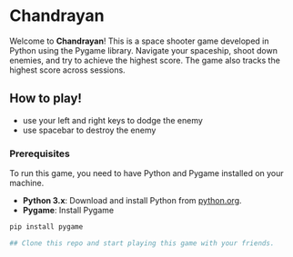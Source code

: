 # Chandrayan

Welcome to **Chandrayan**! This is a space shooter game developed in Python using the Pygame library. Navigate your spaceship, shoot down enemies, and try to achieve the highest score. The game also tracks the highest score across sessions.


## How to play!
  - use your left and right keys to dodge the enemy
  - use spacebar to destroy the enemy

### Prerequisites

To run this game, you need to have Python and Pygame installed on your machine.

- **Python 3.x**: Download and install Python from [python.org](https://www.python.org/).
- **Pygame**: Install Pygame 

```bash
pip install pygame

## Clone this repo and start playing this game with your friends.
